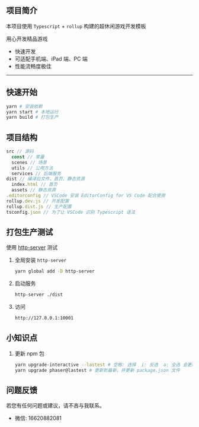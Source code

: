 ## 项目简介

本项目使用 `Typescript` + `rollup` 构建的超休闲游戏开发模板

用心开发精品游戏

- 快速开发
- 可适配手机端、iPad 端、PC 端
- 性能流畅度极佳

---

## 快速开始

```bash
yarn # 安装依赖
yarn start # 本地运行
yarn build # 打包生产
```

## 项目结构

```typescript
src // 源码
  const // 常量
  scenes // 场景
  utils // 公用方法
  services // 后端服务
dist // 编译后文件、首页、静态资源
  index.html // 首页
  assets // 静态资源
.editorconfig // VSCode 安装 EditorConfig for VS Code 配合使用
rollup.dev.js // 开发配置
rollup.dist.js // 生产配置
tsconfig.json // 为了让 VSCode 识别 Typescript 语法
```

## 打包生产测试

使用 [http-server](https://github.com/http-party/http-server#readme) 测试

1. 全局安装 `http-server`

   ```bash
   yarn global add -D http-server
   ```

1. 启动服务

   ```bash
   http-server ./dist
   ```

1. 访问

   ```bash
   http://127.0.0.1:10001
   ```
## 小知识点

1. 更新 npm 包

    ```bash
    yarn upgrade-interactive --lastest # 空格: 选择  i: 反选  a: 全选 会更新 yarn.lock 文件，不会更新package.json文件
    yarn upgrade phaser@lastest # 更新到最新，并更新 package.json 文件
    ```

## 问题反馈

若您有任何问题或建议，请不吝与我联系。

- 微信: 16620882081
